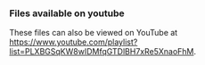 ### Files available on youtube

These files can also be viewed on YouTube at https://www.youtube.com/playlist?list=PLXBGSqKW8wIDMfqGTDlBH7xRe5XnaoFhM.
